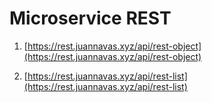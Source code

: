 # Microservice REST

1. [https://rest.juannavas.xyz/api/rest-object](https://rest.juannavas.xyz/api/rest-object)

2. [https://rest.juannavas.xyz/api/rest-list](https://rest.juannavas.xyz/api/rest-list)
